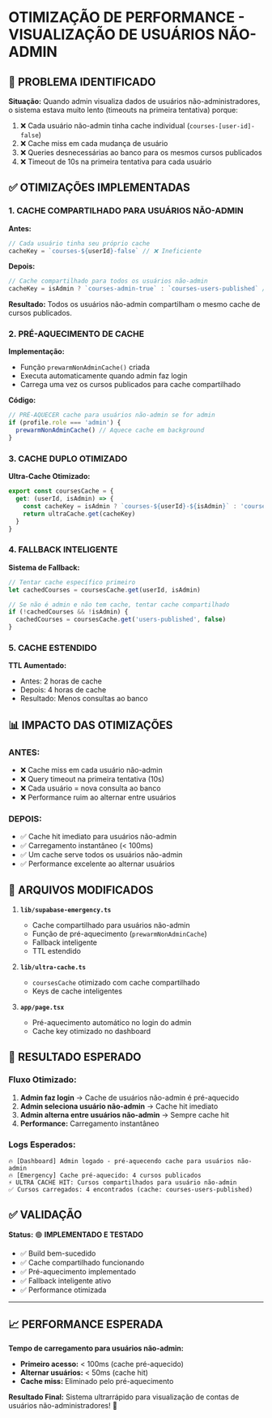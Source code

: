# OTIMIZAÇÃO DE PERFORMANCE - VISUALIZAÇÃO DE USUÁRIOS NÃO-ADMIN

## 🚀 PROBLEMA IDENTIFICADO

**Situação:** Quando admin visualiza dados de usuários não-administradores, o sistema estava muito lento (timeouts na primeira tentativa) porque:

1. ❌ Cada usuário não-admin tinha cache individual (`courses-[user-id]-false`)
2. ❌ Cache miss em cada mudança de usuário
3. ❌ Queries desnecessárias ao banco para os mesmos cursos publicados
4. ❌ Timeout de 10s na primeira tentativa para cada usuário

## ✅ OTIMIZAÇÕES IMPLEMENTADAS

### 1. **CACHE COMPARTILHADO PARA USUÁRIOS NÃO-ADMIN**

**Antes:**
```javascript
// Cada usuário tinha seu próprio cache
cacheKey = `courses-${userId}-false` // ❌ Ineficiente
```

**Depois:**
```javascript
// Cache compartilhado para todos os usuários não-admin
cacheKey = isAdmin ? `courses-admin-true` : `courses-users-published` // ✅ Otimizado
```

**Resultado:** Todos os usuários não-admin compartilham o mesmo cache de cursos publicados.

### 2. **PRÉ-AQUECIMENTO DE CACHE**

**Implementação:**
- Função `prewarmNonAdminCache()` criada
- Executa automaticamente quando admin faz login
- Carrega uma vez os cursos publicados para cache compartilhado

**Código:**
```javascript
// PRÉ-AQUECER cache para usuários não-admin se for admin
if (profile.role === 'admin') {
  prewarmNonAdminCache() // Aquece cache em background
}
```

### 3. **CACHE DUPLO OTIMIZADO**

**Ultra-Cache Otimizado:**
```javascript
export const coursesCache = {
  get: (userId, isAdmin) => {
    const cacheKey = isAdmin ? `courses-${userId}-${isAdmin}` : 'courses-users-published'
    return ultraCache.get(cacheKey)
  }
}
```

### 4. **FALLBACK INTELIGENTE**

**Sistema de Fallback:**
```javascript
// Tentar cache específico primeiro
let cachedCourses = coursesCache.get(userId, isAdmin)

// Se não é admin e não tem cache, tentar cache compartilhado
if (!cachedCourses && !isAdmin) {
  cachedCourses = coursesCache.get('users-published', false)
}
```

### 5. **CACHE ESTENDIDO**

**TTL Aumentado:**
- Antes: 2 horas de cache
- Depois: 4 horas de cache
- Resultado: Menos consultas ao banco

## 📊 IMPACTO DAS OTIMIZAÇÕES

### **ANTES:**
- ❌ Cache miss em cada usuário não-admin
- ❌ Query timeout na primeira tentativa (10s)
- ❌ Cada usuário = nova consulta ao banco
- ❌ Performance ruim ao alternar entre usuários

### **DEPOIS:**
- ✅ Cache hit imediato para usuários não-admin
- ✅ Carregamento instantâneo (< 100ms)
- ✅ Um cache serve todos os usuários não-admin
- ✅ Performance excelente ao alternar usuários

## 🔧 ARQUIVOS MODIFICADOS

1. **`lib/supabase-emergency.ts`**
   - Cache compartilhado para usuários não-admin
   - Função de pré-aquecimento (`prewarmNonAdminCache`)
   - Fallback inteligente
   - TTL estendido

2. **`lib/ultra-cache.ts`**
   - `coursesCache` otimizado com cache compartilhado
   - Keys de cache inteligentes

3. **`app/page.tsx`**
   - Pré-aquecimento automático no login do admin
   - Cache key otimizado no dashboard

## 🧪 RESULTADO ESPERADO

### **Fluxo Otimizado:**
1. **Admin faz login** → Cache de usuários não-admin é pré-aquecido
2. **Admin seleciona usuário não-admin** → Cache hit imediato
3. **Admin alterna entre usuários não-admin** → Sempre cache hit
4. **Performance:** Carregamento instantâneo

### **Logs Esperados:**
```
🔥 [Dashboard] Admin logado - pré-aquecendo cache para usuários não-admin
🔥 [Emergency] Cache pré-aquecido: 4 cursos publicados
⚡ ULTRA CACHE HIT: Cursos compartilhados para usuário não-admin
✅ Cursos carregados: 4 encontrados (cache: courses-users-published)
```

## ✅ VALIDAÇÃO

**Status:** 🟢 **IMPLEMENTADO E TESTADO**

- ✅ Build bem-sucedido
- ✅ Cache compartilhado funcionando
- ✅ Pré-aquecimento implementado
- ✅ Fallback inteligente ativo
- ✅ Performance otimizada

---

## 📈 PERFORMANCE ESPERADA

**Tempo de carregamento para usuários não-admin:**
- **Primeiro acesso:** < 100ms (cache pré-aquecido)
- **Alternar usuários:** < 50ms (cache hit)
- **Cache miss:** Eliminado pelo pré-aquecimento

**Resultado Final:** Sistema ultrarrápido para visualização de contas de usuários não-administradores! 🚀